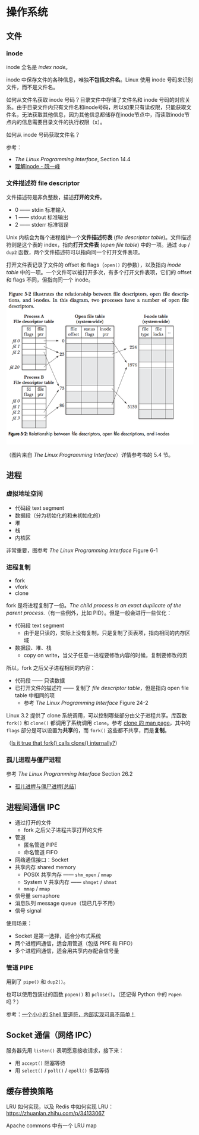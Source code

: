 # 操作系统

## 文件

### inode

inode 全名是 _index node_。

inode 中保存文件的各种信息，唯独**不包括文件名**。Linux 使用 inode 号码来识别文件，而不是文件名。

如何从文件名获取 inode 号码？目录文件中存储了文件名和 inode 号码的对应关系。由于目录文件内只有文件名和inode号码，所以如果只有读权限，只能获取文件名，无法获取其他信息，因为其他信息都储存在inode节点中，而读取inode节点内的信息需要目录文件的执行权限（x）。

如何从 inode 号码获取文件名？

参考：

+ _The Linux Programming Interface_, Section 14.4
+ [理解inode - 阮一峰](http://www.ruanyifeng.com/blog/2011/12/inode.html)

### 文件描述符 file descriptor

文件描述符是非负整数，描述**打开的文件**。

+ 0 —— stdin 标准输入
+ 1 —— stdout 标准输出
+ 2 —— stderr 标准错误

Unix 内核会为每个进程维护一个**文件描述符表** (_file descriptor table_)。文件描述符则是这个表的 index，指向**打开文件表** (_open file table_) 中的一项。通过 `dup` / `dup2` 函数，两个文件描述符可以指向同一个打开文件表项。

打开文件表记录了文件的 offset 和 flags（`open()` 的参数），以及指向 _inode table_ 中的一项。一个文件可以被打开多次，有多个打开文件表项，它们的 offset 和 flags 不同，但指向同一个 inode。

![File descriptor table, open file table and inode table](img/file-descriptor-table.png)

（图片来自 _The Linux Programming Interface_）详情参考书的 5.4 节。

## 进程

### 虚拟地址空间

+ 代码段 text segment
+ 数据段（分为初始化的和未初始化的）
+ 堆
+ 栈
+ 内核区

非常重要，图参考 _The Linux Programming Interface_ Figure 6-1

### 进程复制

+ fork
+ vfork
+ clone

fork 是将进程复制了一份。_The child process is an exact duplicate of the parent process_.（有一些例外，比如 PID）。但是一般会进行一些优化：

+ 代码段 text segment
  + 由于是只读的，实际上没有复制，只是复制了页表项，指向相同的内存区域
+ 数据段、堆、栈
  + copy on write，当父子任意一进程要修改内容的时候，复制要修改的页

所以，fork 之后父子进程相同的内容：

+ 代码段 —— 只读数据
+ 已打开文件的描述符 —— 复制了 _file descriptor table_，但是指向 open file table 中相同的项
  + 参考 _The Linux Programming Interface_ Figure 24-2

Linux 3.2 提供了 clone 系统调用，可以控制哪些部分由父子进程共享。库函数 `fork()` 和 `clone()` 都调用了系统调用 `clone`。参考 [clone 的 man page](http://man7.org/linux/man-pages/man2/clone.2.html)，其中的 `flags` 部分是可以设置为**共享**的，而 `fork()` 这些都不共享，而是**复制**。

（[Is it true that fork() calls clone() internally?](https://stackoverflow.com/questions/18904292/is-it-true-that-fork-calls-clone-internally)）

### 孤儿进程与僵尸进程

参考 _The Linux Programming Interface_ Section 26.2

+ [孤儿进程与僵尸进程[总结]](https://www.cnblogs.com/Anker/p/3271773.html)

## 进程间通信 IPC

+ 通过打开的文件
  + fork 之后父子进程共享打开的文件
+ 管道
  + 匿名管道 PIPE
  + 命名管道 FIFO
+ 网络通信接口：Socket
+ 共享内存 shared memory
  + POSIX 共享内存 —— `shm_open` / `mmap`
  + System V 共享内存 —— `shmget` / `shmat`
  + `mmap` / `mmap`
+ 信号量 semaphore
+ 消息队列 message queue（现已几乎不用）
+ 信号 signal

使用场景：

+ Socket 是第一选择，适合分布式系统
+ 两个进程间通信，适合用管道（包括 PIPE 和 FIFO）
+ 多个进程间通信，适合用共享内存配合信号量

### 管道 PIPE

用到了 `pipe()` 和 `dup2()`。

也可以使用包装过的函数 `popen()` 和 `pclose()`。（还记得 Python 中的 `Popen` 吗？）

参考：[一个小小的 Shell 管道符，内部实现可真不简单！](https://juejin.im/post/5bc98b36f265da0af93b34c6)

## Socket 通信（网络 IPC）

服务器先用 `listen()` 表明愿意接收请求，接下来：

+ 用 `accept()` 阻塞等待
+ 用 `select()` / `poll()` / `epoll()` 多路等待

## 缓存替换策略

LRU 如何实现，以及 Redis 中如何实现 LRU：https://zhuanlan.zhihu.com/p/34133067

Apache commons 中有一个 LRU map